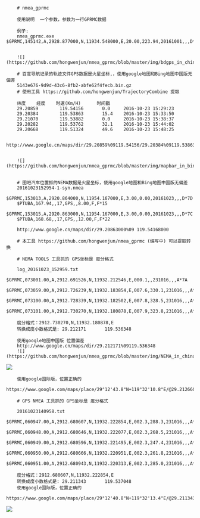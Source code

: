 		# nmea_gprmc
		
		使用说明  一个参数，参数为一行GPRMC数据
		
		例子:
		nmea_gprmc.exe  $GPRMC,145142,A,2928.877000,N,11934.548000,E,20.00,223.94,20161001,,,D*45
		
		
		![](https://github.com/hongwenjun/nmea_gprmc/blob/master/img/bdgps_in_china_google.jpg)  
		
		# 百度导航记录的轨迹文件GPS数据是火星坐标,，使用google地图和Bing地图中国版无偏差
		5143e676-9d9d-43c6-8fb2-abfe62f4fecb.bin.gz
		# 使用工具 https://github.com/hongwenjun/TrajectoryCombine 提取
		
		纬度    经度    时速(Km/H)      时间戳
		29.20859        119.54156       0.0     2016-10-23 15:29:23
		29.20384        119.53863       15.4    2016-10-23 15:33:50
		29.21070        119.53882       0.0     2016-10-23 15:38:37
		29.20282        119.53762       32.1    2016-10-23 15:44:02
		29.20668        119.51324       49.6    2016-10-23 15:48:25
		
		http://www.google.cn/maps/dir/29.20859%09119.54156/29.20384%09119.53863/29.21070%09119.53882/29.20282%09119.53762/29.20668%09119.51324
		
		
		![](https://github.com/hongwenjun/nmea_gprmc/blob/master/img/mapbar_in_bing.jpg)  

		
		# 图吧汽车位置抓的NEMA数据是火星坐标，使用google地图和Bing地图中国版无偏差
		20161023152954-1-syn.nmea
		$GPRMC,153013,A,2920.864000,N,11954.167000,E,3.00,0.00,20161023,,,D*7D
		$PTUBA,167.94,,17,GPS,,8.00,F,F*15
		$GPRMC,153015,A,2920.863000,N,11954.167000,E,3.00,0.00,20161023,,,D*7C
		$PTUBA,168.68,,17,GPS,,12.00,F,F*22
		
		http://www.google.cn/maps/dir/29.20863000%09 119.54168000
		
		# 本工具 https://github.com/hongwenjun/nmea_gprmc (编写中) 可以提取转换
		
		# NEMA TOOLS 工具抓的 GPS坐标是 度分格式
		
		log_20161023_152959.txt
		$GPRMC,073001.00,A,2912.691526,N,11932.212546,E,000.1,,231016,,,A*7A
		$GPRMC,073059.00,A,2912.726239,N,11932.183854,E,007.6,330.1,231016,,,A*59
		$GPRMC,073100.00,A,2912.728339,N,11932.182502,E,007.8,328.5,231016,,,A*57
		$GPRMC,073101.00,A,2912.730270,N,11932.180878,E,007.9,323.8,231016,,,A*56
		
		度分格式：2912.730270,N,11932.180878,E
		转换成度小数格式是: 29.212171       119.536348
		
		使用google地图中国版 位置偏差
		http://www.google.cn/maps/dir/29.212171%09119.536348
		![](https://github.com/hongwenjun/nmea_gprmc/blob/master/img/NEMA_in_china_google.jpg)  

![](https://github.com/hongwenjun/nmea_gprmc/blob/master/img/NEMA_in_google.jpg)  
		
		使用google国际版，位置正确的
		https://www.google.com/maps/place/29°12'43.8"N+119°32'10.8"E/@29.2126606,119.5334187
		
		# GPS NMEA 工具抓的 GPS坐标是 度分格式
		
		20161023140958.txt
		$GPRMC,060947.00,A,2912.680607,N,11932.222854,E,002.3,288.3,231016,,,A*51
		$GPRMC,060948.00,A,2912.680646,N,11932.222077,E,002.3,268.5,231016,,,A*5A
		$GPRMC,060949.00,A,2912.680596,N,11932.221495,E,002.3,247.4,231016,,,A*52
		$GPRMC,060950.00,A,2912.680666,N,11932.220951,E,002.3,261.8,231016,,,A*5A
		$GPRMC,060951.00,A,2912.680943,N,11932.220313,E,002.3,285.0,231016,,,A*5D
		
		度分格式：2912.680607,N,11932.222854,E
		转换成度小数格式是: 29.211343       119.537048
		使用google国际版，位置正确的
		https://www.google.com/maps/place/29°12'40.8"N+119°32'13.4"E/@29.211343,119.5348593

![](https://github.com/hongwenjun/nmea_gprmc/blob/master/img/GPS_NMEA_in_google.jpg)  
